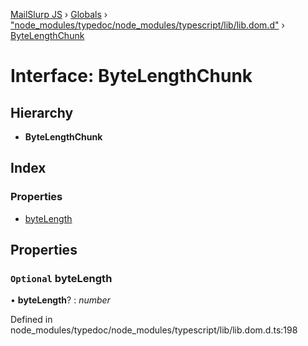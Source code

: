 [MailSlurp JS](../README.md) › [Globals](../globals.md) › ["node_modules/typedoc/node_modules/typescript/lib/lib.dom.d"](../modules/_node_modules_typedoc_node_modules_typescript_lib_lib_dom_d_.md) › [ByteLengthChunk](_node_modules_typedoc_node_modules_typescript_lib_lib_dom_d_.bytelengthchunk.md)

# Interface: ByteLengthChunk

## Hierarchy

* **ByteLengthChunk**

## Index

### Properties

* [byteLength](_node_modules_typedoc_node_modules_typescript_lib_lib_dom_d_.bytelengthchunk.md#optional-bytelength)

## Properties

### `Optional` byteLength

• **byteLength**? : *number*

Defined in node_modules/typedoc/node_modules/typescript/lib/lib.dom.d.ts:198

